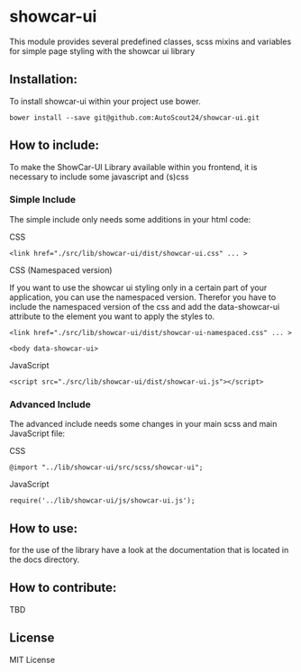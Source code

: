 # showcar-ui

This module provides several predefined classes, scss mixins and variables for simple page styling with the showcar ui library

## Installation:

To install showcar-ui within your project use bower.

    bower install --save git@github.com:AutoScout24/showcar-ui.git


## How to include:
To make the ShowCar-UI Library available within you frontend, it is necessary to include some javascript and (s)css

### Simple Include

The simple include only needs some additions in your html code:

CSS

    <link href="./src/lib/showcar-ui/dist/showcar-ui.css" ... >
    
CSS (Namespaced version)

If you want to use the showcar ui styling only in a certain part of your application, you can use the namespaced version.
Therefor you have to include the namespaced version of the css and add the data-showcar-ui attribute to the element you want to apply the styles to.

    <link href="./src/lib/showcar-ui/dist/showcar-ui-namespaced.css" ... >
    
    <body data-showcar-ui>

JavaScript

    <script src="./src/lib/showcar-ui/dist/showcar-ui.js"></script>


### Advanced Include

The advanced include needs some changes in your main scss and main JavaScript file:

CSS

    @import "../lib/showcar-ui/src/scss/showcar-ui";

JavaScript

    require('../lib/showcar-ui/js/showcar-ui.js');

## How to use:

for the use of the library have a look at the documentation that is located in the docs directory.

## How to contribute:

TBD

## License

MIT License
